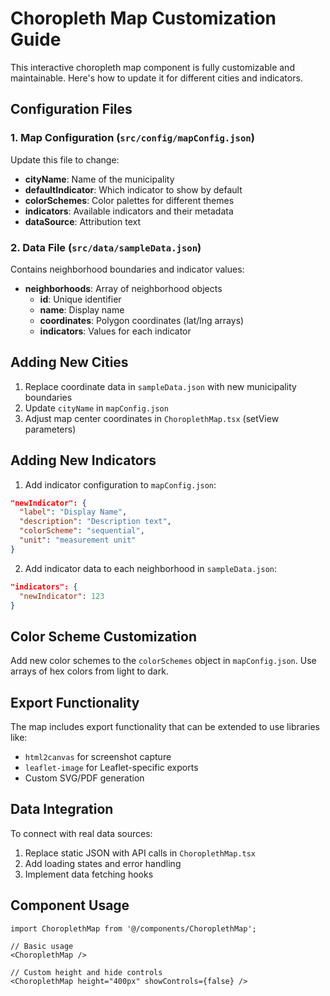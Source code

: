 
# Choropleth Map Customization Guide

This interactive choropleth map component is fully customizable and maintainable. Here's how to update it for different cities and indicators.

## Configuration Files

### 1. Map Configuration (`src/config/mapConfig.json`)
Update this file to change:
- **cityName**: Name of the municipality
- **defaultIndicator**: Which indicator to show by default
- **colorSchemes**: Color palettes for different themes
- **indicators**: Available indicators and their metadata
- **dataSource**: Attribution text

### 2. Data File (`src/data/sampleData.json`)
Contains neighborhood boundaries and indicator values:
- **neighborhoods**: Array of neighborhood objects
  - **id**: Unique identifier
  - **name**: Display name
  - **coordinates**: Polygon coordinates (lat/lng arrays)
  - **indicators**: Values for each indicator

## Adding New Cities

1. Replace coordinate data in `sampleData.json` with new municipality boundaries
2. Update `cityName` in `mapConfig.json`
3. Adjust map center coordinates in `ChoroplethMap.tsx` (setView parameters)

## Adding New Indicators

1. Add indicator configuration to `mapConfig.json`:
```json
"newIndicator": {
  "label": "Display Name",
  "description": "Description text",
  "colorScheme": "sequential",
  "unit": "measurement unit"
}
```

2. Add indicator data to each neighborhood in `sampleData.json`:
```json
"indicators": {
  "newIndicator": 123
}
```

## Color Scheme Customization

Add new color schemes to the `colorSchemes` object in `mapConfig.json`. Use arrays of hex colors from light to dark.

## Export Functionality

The map includes export functionality that can be extended to use libraries like:
- `html2canvas` for screenshot capture
- `leaflet-image` for Leaflet-specific exports
- Custom SVG/PDF generation

## Data Integration

To connect with real data sources:
1. Replace static JSON with API calls in `ChoroplethMap.tsx`
2. Add loading states and error handling
3. Implement data fetching hooks

## Component Usage

```tsx
import ChoroplethMap from '@/components/ChoroplethMap';

// Basic usage
<ChoroplethMap />

// Custom height and hide controls
<ChoroplethMap height="400px" showControls={false} />
```
